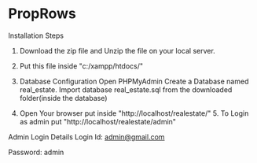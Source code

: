 # PropRows


Installation Steps
1. Download the zip file and Unzip the file on your local server.
2. Put this file inside "c:/xampp/htdocs/"

3. Database Configuration Open PHPMyAdmin Create a Database named real_estate. Import database real_estate.sql from the downloaded folder(inside the database)

4. Open Your browser put inside "http://localhost/realestate/" 5. To Login as admin put "http://localhost/realestate/admin"

Admin Login Details
Login Id: admin@gmail.com

Password: admin
